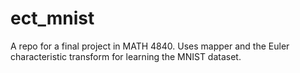 # ect_mnist
A repo for a final project in MATH 4840. Uses mapper and the Euler characteristic transform for learning the MNIST dataset.

